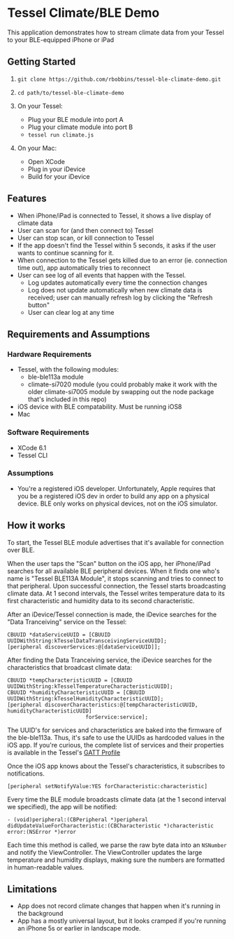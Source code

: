 # Tessel Climate/BLE Demo

This application demonstrates how to stream climate data from your Tessel to your BLE-equipped iPhone or iPad

## Getting Started

1. `git clone https://github.com/rbobbins/tessel-ble-climate-demo.git`
1. `cd path/to/tessel-ble-climate-demo`

1. On your Tessel:

	* Plug your BLE module into port A
	* Plug your climate module into port B
	* `tessel run climate.js`

1. On your Mac:

	* Open XCode
	* Plug in your iDevice
	* Build for your iDevice

## Features

* When iPhone/iPad is connected to Tessel, it shows a live display of climate data
* User can scan for (and then connect to) Tessel
* User can stop scan, or kill connection to Tessel
* If the app doesn't find the Tessel within 5 seconds, it asks if the user wants to continue scanning for it.
* When connection to the Tessel gets killed due to an error (ie. connection time out), app automatically tries to reconnect
* User can see log of all events that happen with the Tessel.
	* Log updates automatically every time the connection changes
	* Log does not update automatically when new climate data is received; user can manually refresh log by clicking the "Refresh button"
	* User can clear log at any time

## Requirements and Assumptions
### Hardware Requirements
* Tessel, with the following modules:
	* ble-ble113a module
	* climate-si7020 module (you could probably make it work with the older climate-si7005 module by swapping out the node package that's included in this repo)
* iOS device with BLE compatability. Must be running iOS8
* Mac
### Software Requirements
* XCode 6.1
* Tessel CLI
### Assumptions
* You're a registered iOS developer. Unfortunately, Apple requires that you be a registered iOS dev in order to build any app on a physical device. BLE only works on physical devices, not on the iOS simulator.


## How it works

To start, the Tessel BLE module advertises that it's available for connection over BLE.

When the user taps the "Scan" button on the iOS app, her iPhone/iPad searches for all available BLE peripheral devices. When it finds one who's name is "Tessel BLE113A Module", it stops scanning and tries to connect to that peripheral. Upon successful connection, the Tessel starts broadcasting climate data. At 1 second intervals, the Tessel writes temperature data to its first characteristic and humidity data to its second characteristic.

After an iDevice/Tessel connection is made, the iDevice searches for the "Data Tranceiving" service on the Tessel:

    CBUUID *dataServiceUUID = [CBUUID UUIDWithString:kTesselDataTransceivingServiceUUID];
    [peripheral discoverServices:@[dataServiceUUID]];

After finding the Data Tranceiving service, the iDevice searches for the characteristics that broadcast climate data:

    CBUUID *tempCharacteristicUUID = [CBUUID UUIDWithString:kTesselTemperatureCharacteristicUUID];
    CBUUID *humidityCharacteristicUUID = [CBUUID UUIDWithString:kTesselHumidityCharacteristicUUID];
    [peripheral discoverCharacteristics:@[tempCharacteristicUUID, humidityCharacteristicUUID]
                             forService:service];

The UUID's for services and characteristics are baked into the firmware of the ble-ble113a. Thus, it's safe to use the UUIDs as hardcoded values in the iOS app. If you're curious, the complete list of services and their properties is available in the Tessel's [GATT Profile](https://github.com/tessel/ble-ble113a/blob/master/lib/profile.json)

Once the iOS app knows about the Tessel's characteristics, it subscribes to notifications.

	[peripheral setNotifyValue:YES forCharacteristic:characteristic]

Every time the BLE module broadcasts climate data (at the 1 second interval we specified), the app will be notified:

	- (void)peripheral:(CBPeripheral *)peripheral 
	didUpdateValueForCharacteristic:(CBCharacteristic *)characteristic 
	error:(NSError *)error 

Each time this method is called, we parse the raw byte data into an `NSNumber` and notify the ViewController. The ViewController updates the large temperature and humidity displays, making sure the numbers are formatted in human-readable values.

## Limitations
* App does not record climate changes that happen when it's running in the background
* App has a mostly universal layout, but it looks cramped if you're running an iPhone 5s or earlier in landscape mode. 